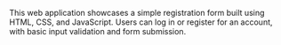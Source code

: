 This web application showcases a simple registration form built using HTML, CSS, and JavaScript. Users can log in or register for an account, with basic input validation and form submission.
